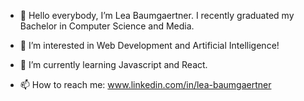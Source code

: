 - 👋 Hello everybody, I’m Lea Baumgaertner.
I recently graduated my Bachelor in Computer Science and Media.

- 👀 I’m interested in Web Development and Artificial Intelligence!
- 🌱 I’m currently learning Javascript and React.
- 📫 How to reach me: www.linkedin.com/in/lea-baumgaertner


